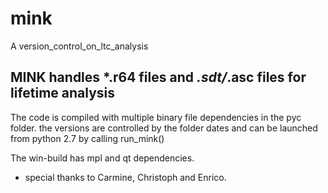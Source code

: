 
# mink
A version_control_on_ltc_analysis

## MINK handles *.r64 files and *.sdt/*.asc files for lifetime analysis
The code is compiled with multiple binary file dependencies in the pyc folder.
the versions are controlled by the folder dates and can be launched from python 2.7 by calling run_mink()

The win-build has mpl and qt dependencies.


* special thanks to Carmine, Christoph and Enrico.
